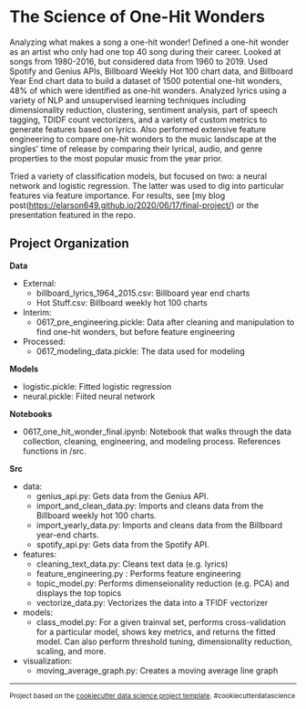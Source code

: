 The Science of One-Hit Wonders
==============================

Analyzing what makes a song a one-hit wonder! Defined a one-hit wonder as an artist who only had one top 40 song during their career. Looked at songs from 1980-2016, but considered data from 1960 to 2019.
Used Spotify and Genius APIs, Billboard Weekly Hot 100 chart data, and Billboard Year End chart data to build a dataset of 1500 potential one-hit wonders, 48% of which were identified as one-hit wonders. Analyzed lyrics using a variety of NLP and unsupervised learning techniques including dimensionality reduction, clustering, sentiment analysis, part of speech tagging, TDIDF count vectorizers, and a variety of custom metrics to generate features based on lyrics. Also performed extensive feature engineering to compare one-hit wonders to the music landscape at the singles' time of release by comparing their lyrical, audio, and genre properties to the most popular music from the year prior.

Tried a variety of classification models, but focused on two: a neural network and logistic regression. The latter was used to dig into particular features via feature importance. For results, see [my blog post(https://elarson649.github.io/2020/06/17/final-project/) or the presentation featured in the repo.

Project Organization
------------

**Data**
  * External: 
    * billboard_lyrics_1964_2015.csv: Billboard year end charts
    * Hot Stuff.csv: Billboard weekly hot 100 charts
  * Interim: 
    * 0617_pre_engineering.pickle: Data after cleaning and manipulation to find one-hit wonders, but before feature engineering
  * Processed:
    * 0617_modeling_data.pickle: The data used for modeling

**Models**
  * logistic.pickle: Fitted logistic regression
  * neural.pickle: Fiited neural network

**Notebooks**
  * 0617_one_hit_wonder_final.ipynb: Notebook that walks through the data collection, cleaning, engineering, and modeling process. References functions in /src.

**Src**
  * data:
    * genius_api.py: Gets data from the Genius API.
    * import_and_clean_data.py: Imports and cleans data from the Billboard weekly hot 100 charts.
    * import_yearly_data.py: Imports and cleans data from the Billboard year-end charts.
    * spotify_api.py: Gets data from the Spotify API.
  * features:
    * cleaning_text_data.py: Cleans text data (e.g. lyrics)
    * feature_engineering.py : Performs feature engineering
    * topic_model.py: Performs dimenseionality reduction (e.g. PCA) and displays the top topics
    * vectorize_data.py: Vectorizes the data into a TFIDF vectorizer
  * models:
    * class_model.py: For a given trainval set, performs cross-validation for a particular model, shows key metrics, and returns the fitted model. Can also perform threshold tuning, dimensionality reduction, scaling, and more.
  * visualization:
    * moving_average_graph.py: Creates a moving average line graph

--------

<p><small>Project based on the <a target="_blank" href="https://drivendata.github.io/cookiecutter-data-science/">cookiecutter data science project template</a>. #cookiecutterdatascience</small></p>
